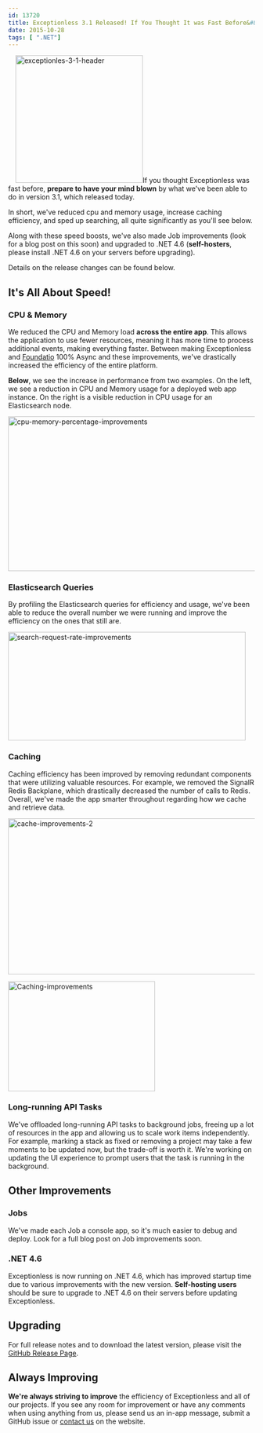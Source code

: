 ```yaml
---
id: 13720
title: Exceptionless 3.1 Released! If You Thought It was Fast Before&#8230;
date: 2015-10-28
tags: [ ".NET"]
---
```

<img loading="lazy" class="alignright size-full wp-image-13736" style="margin-left:15px;" src="/assets/exceptionles-3-1-header.png" alt="exceptionles-3-1-header" width="260" height="260" data-id="13736" srcset="/assets/exceptionles-3-1-header.png 260w, /assets/exceptionles-3-1-header-150x150.png 150w" sizes="(max-width: 260px) 100vw, 260px" />If you thought Exceptionless was fast before, **prepare to have your mind blown** by what we've been able to do in version 3.1, which released today.

In short, we've reduced cpu and memory usage, increase caching efficiency, and sped up searching, all quite significantly as you'll see below.

Along with these speed boosts, we've also made Job improvements (look for a blog post on this soon) and upgraded to .NET 4.6 (**self-hosters**, please install .NET 4.6 on your servers before upgrading).

Details on the release changes can be found below.<!--more-->

## It's All About Speed!

### CPU & Memory

We reduced the CPU and Memory load **across the entire app**. This allows the application to use fewer resources, meaning it has more time to process additional events, making everything faster. Between making Exceptionless and [Foundatio](https://github.com/exceptionless/Foundatio) 100% Async and these improvements, we've drastically increased the efficiency of the entire platform.

**Below**, we see the increase in performance from two examples. On the left, we see a reduction in CPU and Memory usage for a deployed web app instance. On the right is a visible reduction in CPU usage for an Elasticsearch node.

[<img loading="lazy" class="aligncenter wp-image-13721 size-large" src="/assets/cpu-memory-percentage-improvements-e1446046152986-1024x343.png" alt="cpu-memory-percentage-improvements" width="940" height="315" data-id="13721" srcset="/assets/cpu-memory-percentage-improvements-e1446046152986-1024x343.png 1024w, /assets/cpu-memory-percentage-improvements-e1446046152986-300x100.png 300w" sizes="(max-width: 940px) 100vw, 940px" />](/assets/cpu-memory-percentage-improvements.png)

### Elasticsearch Queries

By profiling the Elasticsearch queries for efficiency and usage, we've been able to reduce the overall number we were running and improve the efficiency on the ones that still are.

[<img loading="lazy" class="aligncenter wp-image-13723 size-full" src="/assets/search-request-rate-improvements-e1446046076483.png" alt="search-request-rate-improvements" width="485" height="221" data-id="13723" srcset="/assets/search-request-rate-improvements-e1446046076483.png 485w, /assets/search-request-rate-improvements-e1446046076483-300x137.png 300w" sizes="(max-width: 485px) 100vw, 485px" />](/assets/search-request-rate-improvements.png)

### Caching

Caching efficiency has been improved by removing redundant components that were utilizing valuable resources. For example, we removed the SignalR Redis Backplane, which drastically decreased the number of calls to Redis. Overall, we've made the app smarter throughout regarding how we cache and retrieve data.

[<img loading="lazy" class="aligncenter wp-image-13724 size-large" src="/assets/cache-improvements-2-e1446046201498-1024x346.png" alt="cache-improvements-2" width="940" height="318" data-id="13724" srcset="/assets/cache-improvements-2-e1446046201498-1024x346.png 1024w, /assets/cache-improvements-2-e1446046201498-300x101.png 300w" sizes="(max-width: 940px) 100vw, 940px" />](/assets/cache-improvements-2.png)



[<img loading="lazy" class="aligncenter size-medium wp-image-13725" src="/assets/Caching-improvements-e1446046263253-300x224.png" alt="Caching-improvements" width="300" height="224" data-id="13725" srcset="/assets/Caching-improvements-e1446046263253-300x224.png 300w, /assets/Caching-improvements-e1446046263253-1024x766.png 1024w, /assets/Caching-improvements-e1446046263253.png 1151w" sizes="(max-width: 300px) 100vw, 300px" />](/assets/Caching-improvements-e1446046263253.png)



### Long-running API Tasks

We've offloaded long-running API tasks to background jobs, freeing up a lot of resources in the app and allowing us to scale work items independently. For example, marking a stack as fixed or removing a project may take a few moments to be updated now, but the trade-off is worth it. We're working on updating the UI experience to prompt users that the task is running in the background.

## Other Improvements

### Jobs

We've made each Job a console app, so it's much easier to debug and deploy. Look for a full blog post on Job improvements soon.

### .NET 4.6

Exceptionless is now running on .NET 4.6, which has improved startup time due to various improvements with the new version. **Self-hosting users** should be sure to upgrade to .NET 4.6 on their servers before updating Exceptionless.

## Upgrading

For full release notes and to download the latest version, please visit the [GitHub Release Page](https://github.com/exceptionless/Exceptionless/releases).

## Always Improving

**We're always striving to improve** the efficiency of Exceptionless and all of our projects. If you see any room for improvement or have any comments when using anything from us, please send us an in-app message, submit a GitHub issue or [contact us](/contact/) on the website.
